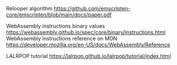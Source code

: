 Relooper algorithm https://github.com/emscripten-core/emscripten/blob/main/docs/paper.pdf

WebAssembly instructions binary values https://webassembly.github.io/spec/core/binary/instructions.html
WebAssembly instructions reference on MDN https://developer.mozilla.org/en-US/docs/WebAssembly/Reference

LALRPOP tutorial https://lalrpop.github.io/lalrpop/tutorial/index.html
